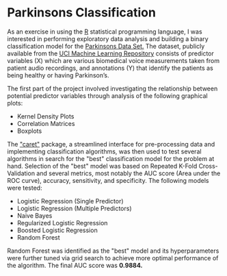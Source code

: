 Parkinsons Classification
=========================

As an exercise in using the [R](https://www.r-project.org/about.html) statistical programming language, I was interested in performing exploratory data analysis and building a binary classification model for the [Parkinsons Data Set.](https://archive.ics.uci.edu/ml/datasets/parkinsons) The dataset, publicly available from the [UCI Machine Learning Repository](https://archive.ics.uci.edu/ml/index.php) consists of predictor variables (X) which are various biomedical voice measurements taken from patient audio recordings, and annotations (Y) that identify the patients as being healthy or having Parkinson’s. 

The first part of the project involved investigating the relationship between potential predictor variables through analysis of the following graphical plots:
- Kernel Density Plots
- Correlation Matrices
- Boxplots

The ["caret"](https://cran.r-project.org/web/packages/caret/vignettes/caret.html) package, a streamlined interface for pre-processing data and implementing classification algorithms, was then used to test several algorithms in search for the "best" classification model for the problem at hand. Selection of the "best" model was based on Repeated K-Fold Cross-Validation and several metrics, most notably the AUC score (Area under the ROC curve), accuracy, sensitivity, and specificity. The following models were tested:
- Logistic Regression (Single Predictor)
- Logistic Regression (Multiple Predictors)
- Naive Bayes
- Regularized Logistic Regression
- Boosted Logistic Regression
- Random Forest

Random Forest was identified as the "best" model and its hyperparameters were further tuned via grid search to achieve more optimal performance of the algorithm. The final AUC score was **0.9884.**
